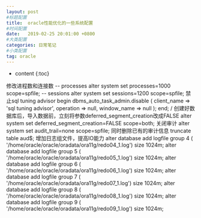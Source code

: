 ```yaml
---
layout: post
#标题配置
title:  oracle性能优化的一些系统配置
#时间配置
date:   2019-02-25 20:01:00 +0800
#大类配置
categories: 日常笔记
#小类配置
tag: oracle
---
```


* content
{:toc}

修改进程数和连接数
-- processes
alter system set processes=1000 scope=spfile;
-- sessions
alter system set sessions=1200 scope=spfile;
禁止sql tuning advisor
begin
  dbms_auto_task_admin.disable
  (
    client_name => 'sql tuning advisor',
    operation   => null,
    window_name => null
  );
end;
/
创建好数据库后，导入数据前，立刻将参数deferred_segment_creation改成FALSE
alter system set deferred_segment_creation=FALSE scope=both;
关闭审计
alter system set audit_trail=none scope=spfile;
同时删除已有的审计信息
truncate table aud$;
增加日志组文件，提高IO能力
alter database add logfile group 4 ( '/home/oracle/oracle/oradata/ora11g/redo04_1.log') size 1024m;
alter database add logfile group 5 ( '/home/oracle/oracle/oradata/ora11g/redo05_1.log') size 1024m;
alter database add logfile group 6 ( '/home/oracle/oracle/oradata/ora11g/redo06_1.log') size 1024m;
alter database add logfile group 7 ( '/home/oracle/oracle/oradata/ora11g/redo07_1.log') size 1024m;
alter database add logfile group 8 ( '/home/oracle/oracle/oradata/ora11g/redo08_1.log') size 1024m;
alter database add logfile group 9 ( '/home/oracle/oracle/oradata/ora11g/redo09_1.log') size 1024m;